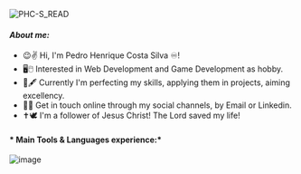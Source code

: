 ![PHC-S_READ](https://github.com/user-attachments/assets/872121b5-2fa8-47d0-a459-876cc8868455)
#### *About me:*

- 😉✌️ Hi, I'm Pedro Henrique Costa Silva ♾️!
- 🖥️🖱️ Interested in Web Development and Game Development as hobby.
- 📖🖋️ Currently I'm perfecting my skills, applying them in projects, aiming excellency.
- 📮📡 Get in touch online through my social channels, by Email or Linkedin.
- ✝️🕊️ I'm a follower of Jesus Christ! The Lord saved my life!

#### * Main Tools & Languages experience:*

![image](https://github.com/user-attachments/assets/9ade8eac-4366-4277-8965-21d4e5378378)

